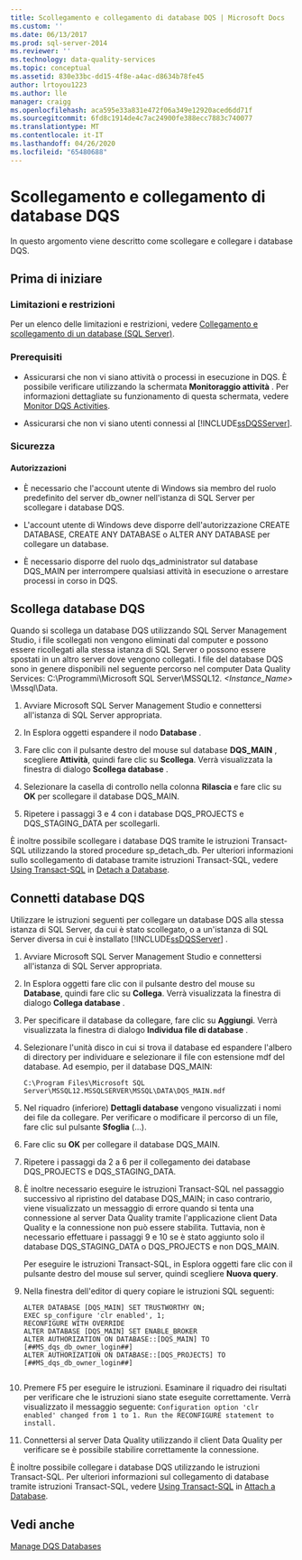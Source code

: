 ```yaml
---
title: Scollegamento e collegamento di database DQS | Microsoft Docs
ms.custom: ''
ms.date: 06/13/2017
ms.prod: sql-server-2014
ms.reviewer: ''
ms.technology: data-quality-services
ms.topic: conceptual
ms.assetid: 830e33bc-dd15-4f8e-a4ac-d8634b78fe45
author: lrtoyou1223
ms.author: lle
manager: craigg
ms.openlocfilehash: aca595e33a831e472f06a349e12920aced6dd71f
ms.sourcegitcommit: 6fd8c1914de4c7ac24900fe388ecc7883c740077
ms.translationtype: MT
ms.contentlocale: it-IT
ms.lasthandoff: 04/26/2020
ms.locfileid: "65480688"
---
```

# <a name="detaching-and-attaching-dqs-databases"></a>Scollegamento e collegamento di database DQS
  In questo argomento viene descritto come scollegare e collegare i database DQS.  
  
##  <a name="before-you-begin"></a><a name="BeforeYouBegin"></a> Prima di iniziare  
  
###  <a name="limitations-and-restrictions"></a><a name="Limitations"></a> Limitazioni e restrizioni  
 Per un elenco delle limitazioni e restrizioni, vedere [Collegamento e scollegamento di un database &#40;SQL Server&#41;](../relational-databases/databases/database-detach-and-attach-sql-server.md).  
  
###  <a name="prerequisites"></a><a name="Prerequisites"></a> Prerequisiti  
  
-   Assicurarsi che non vi siano attività o processi in esecuzione in DQS. È possibile verificare utilizzando la schermata **Monitoraggio attività** . Per informazioni dettagliate su funzionamento di questa schermata, vedere [Monitor DQS Activities](../../2014/data-quality-services/monitor-dqs-activities.md).  
  
-   Assicurarsi che non vi siano utenti connessi al [!INCLUDE[ssDQSServer](../includes/ssdqsserver-md.md)].  
  
###  <a name="security"></a><a name="Security"></a> Sicurezza  
  
####  <a name="permissions"></a><a name="Permissions"></a> Autorizzazioni  
  
-   È necessario che l'account utente di Windows sia membro del ruolo predefinito del server db_owner nell'istanza di SQL Server per scollegare i database DQS.  
  
-   L'account utente di Windows deve disporre dell'autorizzazione CREATE DATABASE, CREATE ANY DATABASE o ALTER ANY DATABASE per collegare un database.  
  
-   È necessario disporre del ruolo dqs_administrator sul database DQS_MAIN per interrompere qualsiasi attività in esecuzione o arrestare processi in corso in DQS.  
  
##  <a name="detach-dqs-databases"></a><a name="Detach"></a>Scollega database DQS  
 Quando si scollega un database DQS utilizzando SQL Server Management Studio, i file scollegati non vengono eliminati dal computer e possono essere ricollegati alla stessa istanza di SQL Server o possono essere spostati in un altro server dove vengono collegati. I file del database DQS sono in genere disponibili nel seguente percorso nel computer Data Quality Services: C:\Programmi\Microsoft SQL Server\MSSQL12. *<Instance_Name>* \Mssql\Data.  
  
1.  Avviare Microsoft SQL Server Management Studio e connettersi all'istanza di SQL Server appropriata.  
  
2.  In Esplora oggetti espandere il nodo **Database** .  
  
3.  Fare clic con il pulsante destro del mouse sul database **DQS_MAIN** , scegliere **Attività**, quindi fare clic su **Scollega**. Verrà visualizzata la finestra di dialogo **Scollega database** .  
  
4.  Selezionare la casella di controllo nella colonna **Rilascia** e fare clic su **OK** per scollegare il database DQS_MAIN.  
  
5.  Ripetere i passaggi 3 e 4 con i database DQS_PROJECTS e DQS_STAGING_DATA per scollegarli.  
  
 È inoltre possibile scollegare i database DQS tramite le istruzioni Transact-SQL utilizzando la stored procedure sp_detach_db. Per ulteriori informazioni sullo scollegamento di database tramite istruzioni Transact-SQL, vedere [Using Transact-SQL](../relational-databases/databases/detach-a-database.md#TsqlProcedure) in [Detach a Database](../relational-databases/databases/detach-a-database.md).  
  
##  <a name="attach-dqs-databases"></a><a name="Attach"></a>Connetti database DQS  
 Utilizzare le istruzioni seguenti per collegare un database DQS alla stessa istanza di SQL Server, da cui è stato scollegato, o a un'istanza di SQL Server diversa in cui è installato [!INCLUDE[ssDQSServer](../includes/ssdqsserver-md.md)] .  
  
1.  Avviare Microsoft SQL Server Management Studio e connettersi all'istanza di SQL Server appropriata.  
  
2.  In Esplora oggetti fare clic con il pulsante destro del mouse su **Database**, quindi fare clic su **Collega**. Verrà visualizzata la finestra di dialogo **Collega database** .  
  
3.  Per specificare il database da collegare, fare clic su **Aggiungi**. Verrà visualizzata la finestra di dialogo **Individua file di database** .  
  
4.  Selezionare l'unità disco in cui si trova il database ed espandere l'albero di directory per individuare e selezionare il file con estensione mdf del database. Ad esempio, per il database DQS_MAIN:  
  
    ```  
    C:\Program Files\Microsoft SQL Server\MSSQL12.MSSQLSERVER\MSSQL\DATA\DQS_MAIN.mdf  
    ```  
  
5.  Nel riquadro (inferiore) **Dettagli database** vengono visualizzati i nomi dei file da collegare. Per verificare o modificare il percorso di un file, fare clic sul pulsante **Sfoglia** (...).  
  
6.  Fare clic su **OK** per collegare il database DQS_MAIN.  
  
7.  Ripetere i passaggi da 2 a 6 per il collegamento dei database DQS_PROJECTS e DQS_STAGING_DATA.  
  
8.  È inoltre necessario eseguire le istruzioni Transact-SQL nel passaggio successivo al ripristino del database DQS_MAIN; in caso contrario, viene visualizzato un messaggio di errore quando si tenta una connessione al server Data Quality tramite l'applicazione client Data Quality e la connessione non può essere stabilita. Tuttavia, non è necessario effettuare i passaggi 9 e 10 se è stato aggiunto solo il database DQS_STAGING_DATA o DQS_PROJECTS e non DQS_MAIN.  
  
     Per eseguire le istruzioni Transact-SQL, in Esplora oggetti fare clic con il pulsante destro del mouse sul server, quindi scegliere **Nuova query**.  
  
9. Nella finestra dell'editor di query copiare le istruzioni SQL seguenti:  
  
    ```  
    ALTER DATABASE [DQS_MAIN] SET TRUSTWORTHY ON;  
    EXEC sp_configure 'clr enabled', 1;  
    RECONFIGURE WITH OVERRIDE  
    ALTER DATABASE [DQS_MAIN] SET ENABLE_BROKER  
    ALTER AUTHORIZATION ON DATABASE::[DQS_MAIN] TO [##MS_dqs_db_owner_login##]  
    ALTER AUTHORIZATION ON DATABASE::[DQS_PROJECTS] TO [##MS_dqs_db_owner_login##]  
  
    ```  
  
10. Premere F5 per eseguire le istruzioni. Esaminare il riquadro dei risultati per verificare che le istruzioni siano state eseguite correttamente. Verrà visualizzato il messaggio seguente: `Configuration option 'clr enabled' changed from 1 to 1. Run the RECONFIGURE statement to install.`  
  
11. Connettersi al server Data Quality utilizzando il client Data Quality per verificare se è possibile stabilire correttamente la connessione.  
  
 È inoltre possibile collegare i database DQS utilizzando le istruzioni Transact-SQL. Per ulteriori informazioni sul collegamento di database tramite istruzioni Transact-SQL, vedere [Using Transact-SQL](../relational-databases/databases/attach-a-database.md#TsqlProcedure) in [Attach a Database](../relational-databases/databases/attach-a-database.md).  
  
## <a name="see-also"></a>Vedi anche  
 [Manage DQS Databases](../../2014/data-quality-services/manage-dqs-databases.md)  
  
  
